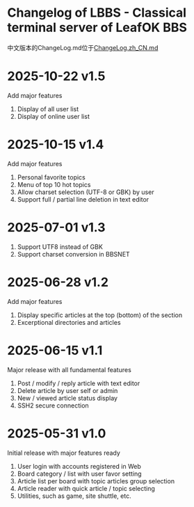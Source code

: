 # Changelog of LBBS - Classical terminal server of LeafOK BBS

中文版本的ChangeLog.md位于[ChangeLog.zh_CN.md](ChangeLog.zh_CN.md)


2025-10-22  v1.5
=================
Add major features

1. Display of all user list  
2. Display of online user list  


2025-10-15  v1.4
=================
Add major features

1. Personal favorite topics  
2. Menu of top 10 hot topics  
3. Allow charset selection (UTF-8 or GBK) by user  
4. Support full / partial line deletion in text editor


2025-07-01  v1.3
=================
1. Support UTF8 instead of GBK
2. Support charset conversion in BBSNET


2025-06-28  v1.2
=================
Add major features

1. Display specific articles at the top (bottom) of the section  
2. Excerptional directories and articles  


2025-06-15  v1.1
=================
Major release with all fundamental features

1. Post / modify / reply article with text editor  
2. Delete article by user self or admin  
3. New / viewed article status display  
4. SSH2 secure connection  


2025-05-31  v1.0
=================
Initial release with major features ready

1. User login with accounts registered in Web  
2. Board category / list with user favor setting  
3. Article list per board with topic articles group selection  
4. Article reader with quick article / topic selecting  
5. Utilities, such as game, site shuttle, etc.  
